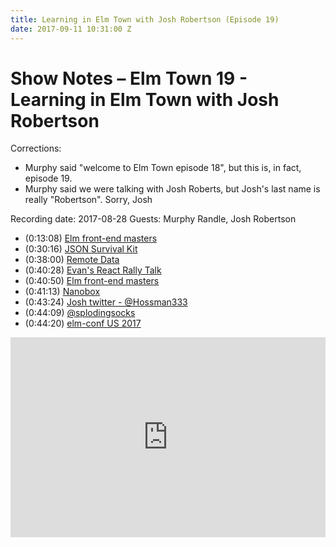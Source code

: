 ```yaml
---
title: Learning in Elm Town with Josh Robertson (Episode 19)
date: 2017-09-11 10:31:00 Z
---
```


# Show Notes – Elm Town 19 - Learning in Elm Town with Josh Robertson

Corrections:
- Murphy said "welcome to Elm Town episode 18", but this is, in fact, episode 19.
- Murphy said we were talking with Josh Roberts, but Josh's last name is really "Robertson". Sorry, Josh

Recording date: 2017-08-28
Guests: Murphy Randle, Josh Robertson

- (0:13:08) [Elm front-end masters](https://frontendmasters.com/workshops/elm/)
- (0:30:16) [JSON Survival Kit](https://www.brianthicks.com/post/2017/01/06/announcing-the-json-survival-kit/)
- (0:38:00) [Remote Data](http://package.elm-lang.org/packages/krisajenkins/remotedata/latest)
- (0:40:28) [Evan's React Rally Talk](https://youtu.be/HRJ_VjkmyiE?t=4853)
- (0:40:50) [Elm front-end masters](https://frontendmasters.com/workshops/elm/)
- (0:41:13) [Nanobox](https://nanobox.io/)
- (0:43:24) [Josh twitter - @Hossman333](https://twitter.com/hossman333)
- (0:44:09) [@splodingsocks](https://twitter.com/splodingsocks)
- (0:44:20) [elm-conf US 2017](http://www.elm-conf.us/)

<iframe src="https://cast.rocks/player/6039/Elm-Town-19--Learning-in-Elm-Town-josh-roberts.mp3?episodeTitle=Learning%20in%20Elm%20Town%20with%20Josh%20Robertson%20(Episode%2019)&podcastTitle=Elm%20Town&episodeDate=September%2011th%2C%202017&imageURL=https%3A%2F%2Fcast.rocks%2Fhosting%2F6039%2Ffeeds%2F8YSE5.jpg&itunesLink=https%3A%2F%2Fitunes.apple.com%2Fus%2Fpodcast%2Felm-town%2Fid1158047037%3Fmt%3D2" style="border: none; min-height: 265px; max-height: 320px; max-width: 558px; min-width: 270px; width: 100%; height: 100%;" scrollbars="no"></iframe>
